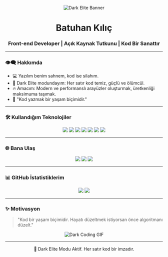 <p align="center">
  <img src="https://i.ibb.co/2k0Z9WJ/dark-elite-banner.gif" alt="Dark Elite Banner" />
</p>

<h1 align="center">Batuhan Kılıç</h1>
<h3 align="center">Front-end Developer | Açık Kaynak Tutkunu | Kod Bir Sanattır</h3>

---

### 👁‍🗨 Hakkımda
- 💻 Yazılım benim sahnem, kod ise silahım.  
- 🖤 Dark Elite modundayım: Her satır kod temiz, güçlü ve ölümcül.  
- 🔥 Amacım: Modern ve performanslı arayüzler oluşturmak, üretkenliği maksimuma taşımak.  
- 🎯 "Kod yazmak bir yaşam biçimidir."  

---

### 🛠️ Kullandığım Teknolojiler
<p align="center">
  <img src="https://img.shields.io/badge/JavaScript-F7DF1E?style=for-the-badge&logo=javascript&logoColor=black" /> 
  <img src="https://img.shields.io/badge/TypeScript-3178C6?style=for-the-badge&logo=typescript&logoColor=white" /> 
  <img src="https://img.shields.io/badge/PHP-777BB4?style=for-the-badge&logo=php&logoColor=white" /> 
  <img src="https://img.shields.io/badge/Node.js-339933?style=for-the-badge&logo=node.js&logoColor=white" /> 
  <img src="https://img.shields.io/badge/Lua-000080?style=for-the-badge&logo=lua&logoColor=white" /> 
  <img src="https://img.shields.io/badge/Python-3776AB?style=for-the-badge&logo=python&logoColor=white" /> 
  <img src="https://img.shields.io/badge/Kotlin-0095D5?style=for-the-badge&logo=kotlin&logoColor=white" />
</p>

---

### 🌐 Bana Ulaş
<p align="center">
  <a href="https://instagram.com/baturch.sbs" target="_blank"><img src="https://img.shields.io/badge/Instagram-%23E1306C?style=for-the-badge&logo=instagram&logoColor=white"/></a>
  <a href="https://t.me/batuPkg" target="_blank"><img src="https://img.shields.io/badge/Telegram-%230068D9?style=for-the-badge&logo=telegram&logoColor=white"/></a>
  <a href="https://rchMobile.xyz" target="_blank"><img src="https://img.shields.io/badge/WebSite-%23FF6F00?style=for-the-badge&logo=google-chrome&logoColor=white"/></a>
</p>

---

### 📊 GitHub İstatistiklerim
<p align="center">
  <img src="https://github-readme-stats.vercel.app/api?username=USERNAME&show_icons=true&theme=dark&count_private=true" />
  <img src="https://github-readme-stats.vercel.app/api/top-langs/?username=USERNAME&layout=compact&theme=dark" />
</p>

---

### ✨ Motivasyon
> "Kod bir yaşam biçimidir. Hayatı düzeltmek istiyorsan önce algoritmanı düzelt."  

<p align="center">
  <img src="https://i.ibb.co/QdYtVdF/dark-coding.gif" alt="Dark Coding GIF" />
</p>

---

<p align="center">🖤 Dark Elite Modu Aktif. Her satır kod bir imzadır.</p>
